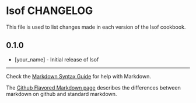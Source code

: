 # lsof CHANGELOG

This file is used to list changes made in each version of the lsof cookbook.

## 0.1.0
- [your_name] - Initial release of lsof

- - -
Check the [Markdown Syntax Guide](http://daringfireball.net/projects/markdown/syntax) for help with Markdown.

The [Github Flavored Markdown page](http://github.github.com/github-flavored-markdown/) describes the differences between markdown on github and standard markdown.
